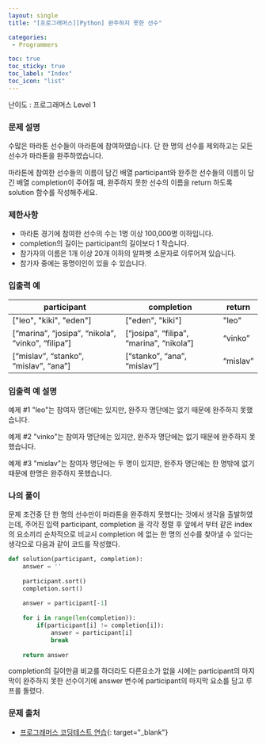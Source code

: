 ```yaml
---
layout: single
title: "[프로그래머스][Python] 완주하지 못한 선수"

categories:
 - Programmers

toc: true
toc_sticky: true
toc_label: "Index"
toc_icon: "list"
---
```

 
난이도 : 프로그래머스 Level 1

### 문제 설명
수많은 마라톤 선수들이 마라톤에 참여하였습니다. 단 한 명의 선수를 제외하고는 모든 선수가 마라톤을 완주하였습니다.

마라톤에 참여한 선수들의 이름이 담긴 배열 participant와 완주한 선수들의 이름이 담긴 배열 completion이 주어질 때, 완주하지 못한 선수의 이름을 return 하도록 solution 함수를 작성해주세요.

### 제한사항
 * 마라톤 경기에 참여한 선수의 수는 1명 이상 100,000명 이하입니다.
 * completion의 길이는 participant의 길이보다 1 작습니다.
 * 참가자의 이름은 1개 이상 20개 이하의 알파벳 소문자로 이루어져 있습니다.
 * 참가자 중에는 동명이인이 있을 수 있습니다.

### 입출력 예  
  
| participant | completion | return |  
|---|---|---|  
| ["leo", "kiki", "eden"] | ["eden", "kiki"] | "leo" |  
| [“marina”, “josipa”, “nikola”, “vinko”, “filipa”] | [“josipa”, “filipa”, “marina”, “nikola”] | “vinko” |
| [“mislav”, “stanko”, “mislav”, “ana”] | [“stanko”, “ana”, “mislav”] | “mislav” |

### 입출력 예 설명
예제 #1 "leo"는 참여자 명단에는 있지만, 완주자 명단에는 없기 때문에 완주하지 못했습니다.

예제 #2 "vinko"는 참여자 명단에는 있지만, 완주자 명단에는 없기 때문에 완주하지 못했습니다.

예제 #3 "mislav"는 참여자 명단에는 두 명이 있지만, 완주자 명단에는 한 명밖에 없기 때문에 한명은 완주하지 못했습니다.

### 나의 풀이
문제 조건중 단 한 명의 선수만이 마라톤을 완주하지 못했다는 것에서 생각을 출발하였는데,
주어진 입력 participant, completion 을 각각 정렬 후 앞에서 부터 같은 index의 요소끼리 순차적으로 비교시 
completion 에 없는 한 명의 선수를 찾아낼 수 있다는 생각으로 다음과 같이 코드를 작성했다.

```python
def solution(participant, completion):
    answer = ''
    
    participant.sort()
    completion.sort()        
    
    answer = participant[-1]
    
    for i in range(len(completion)):
        if(participant[i] != completion[i]):
            answer = participant[i]
            break
    
    return answer
```
completion의 길이만큼 비교를 하더라도 다른요소가 없을 시에는 participant의 마지막이 완주하지 못한 선수이기에 answer 변수에 participant의 마지막 요소를 담고 루프를 돌렸다.

### 문제 출처 
* [프로그래머스 코딩테스트 연습](https://programmers.co.kr/learn/challenges){: target="_blank"}
